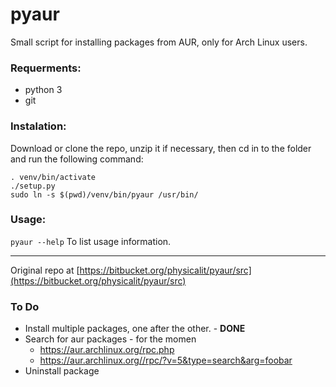 # pyaur
Small script for installing packages from AUR, only for Arch Linux users.

### Requerments:

  - python 3
  - git

### Instalation:

Download or clone the repo, unzip it if necessary, then cd in to the folder and run the following command:

    . venv/bin/activate
    ./setup.py
    sudo ln -s $(pwd)/venv/bin/pyaur /usr/bin/

### Usage:

`pyaur --help` To list usage information.

---

Original repo at [https://bitbucket.org/physicalit/pyaur/src](https://bitbucket.org/physicalit/pyaur/src)

### To Do

 * Install multiple packages, one after the other. - **DONE**
 * Search for aur packages - for the momen
    * https://aur.archlinux.org/rpc.php
    * https://aur.archlinux.org//rpc/?v=5&type=search&arg=foobar
 * Uninstall package
